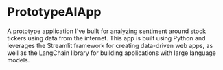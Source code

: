 # PrototypeAIApp
A prototype application I've built for analyzing sentiment around stock tickers using data from the internet. This app is built using Python and leverages the Streamlit framework for creating data-driven web apps, as well as the LangChain library for building applications with large language models.
